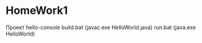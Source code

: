 # HomeWork1
Проект hello-console
    build.bat (javac.exe HelloWorld.java)
    run.bat (java.exe HelloWorld)